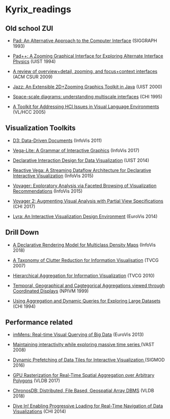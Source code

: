 # Kyrix_readings

## <a name='zui'> Old school ZUI

* [Pad: An Alternative Approach to the Computer Interface](https://mrl.nyu.edu/~perlin/pad-siggraph.pdf) (SIGGRAPH 1993)

* [Pad++: A Zooming Graphical Interface for Exploring Alternate Interface Physics](https://www.cs.umd.edu/hcil/pad++/papers/uist-94-pad/uist-94-pad.pdf) (UIST 1994)

* [A review of overview+detail, zooming, and focus+context interfaces](https://www.cc.gatech.edu/~stasko/7450/Papers/cockburn-surveys08.pdf) (ACM CSUR 2009)

* [Jazz: An Extensible 2D+Zooming Graphics Toolkit in Java](http://www.cs.umd.edu/hcil/trs/99-07/99-07.pdf) (UIST 2000)

* [Space-scale diagrams: understanding multiscale interfaces](http://citeseerx.ist.psu.edu/viewdoc/download?doi=10.1.1.74.6616&rep=rep1&type=pdf) (CHI 1995)

* [A Toolkit for Addressing HCI Issues in Visual Language Environments](https://hal.inria.fr/inria-00107339/document) (VL/HCC 2005)

## <a name='toolkits'> Visualization Toolkits
  
* [D3: Data-Driven Documents](http://vis.stanford.edu/files/2011-D3-InfoVis.pdf) (InfoVis 2011)

* [Vega-Lite: A Grammar of Interactive Graphics](http://idl.cs.washington.edu/files/2017-VegaLite-InfoVis.pdf) (InfoVis 2017)

* [Declarative Interaction Design for Data Visualization](http://idl.cs.washington.edu/files/2014-DeclarativeInteraction-UIST.pdf) (UIST 2014)

* [Reactive Vega: A Streaming Dataflow Architecture for Declarative Interactive Visualization](http://idl.cs.washington.edu/files/2015-ReactiveVega-InfoVis.pdf) (InfoVis 2015)

* [Voyager: Exploratory Analysis via Faceted Browsing of Visualization Recommendations](http://idl.cs.washington.edu/files/2015-Voyager-InfoVis.pdf) (InfoVis 2015)
* [Voyager 2: Augmenting Visual Analysis with Partial View Specifications](http://idl.cs.washington.edu/files/2017-Voyager2-CHI.pdf) (CHI 2017)

* [Lyra: An Interactive Visualization Design Environment](http://idl.cs.washington.edu/files/2014-Lyra-EuroVis.pdf) (EuroVis 2014)

## <a name='perf'> Drill Down

* [A Declarative Rendering Model for Multiclass Density Maps](https://doi.org/10.1109/TVCG.2018.2865141) (InfoVis 2018)

* [A Taxonomy of Clutter Reduction for Information Visualisation](https://ieeexplore.ieee.org/stamp/stamp.jsp?arnumber=4376143) (TVCG 2007)

* [Hierarchical Aggregation for Information Visualization](https://engineering.purdue.edu/~elm/projects/hieragg/hieragg.pdf) (TVCG 2010)

* [Temporal, Geographical and Cagtegorical Aggregations viewed through Coordinated Displays](http://cvs.cs.umd.edu/~ben/papers/Fredrikson1999Temporal.pdf) (NPIVM 1999)

* [Using Aggregation and Dynamic Queries for Exploring Large Datasets](https://www.researchgate.net/profile/Jade_Stewart/publication/221516020_Using_Aggregation_and_Dynamic_Queries_for_Exploring_Large_Data_Sets/links/0046353aeb8a9a8c5f000000/Using-Aggregation-and-Dynamic-Queries-for-Exploring-Large-Data-Sets.pdf) (CHI 1994)

## <a name='perf'> Performance related
  
* [imMens: Real-time Visual Querying of Big Data](https://sfu-db.github.io/cmpt884-fall16/Papers/immens.pdf) (EuroVis 2013)

* [Maintaining interactivity while exploring massive time series
](http://citeseerx.ist.psu.edu/viewdoc/download?doi=10.1.1.477.4362&rep=rep1&type=pdf) (VAST 2008)

* [Dynamic Prefetching of Data Tiles for Interactive Visualization
](http://www.cs.tufts.edu/comp/250VIS/papers/ForeCache-SIGMOD2016.pdf) (SIGMOD 2016)

* [GPU Rasterization for Real-Time Spatial Aggregation over Arbitrary Polygons](http://www.vldb.org/pvldb/vol11/p352-zacharatou.pdf) (VLDB 2017)

* [ChronosDB: Distributed, File Based, Geospatial Array DBMS](http://www.vldb.org/pvldb/vol11/p1247-zalipynis.pdf) (VLDB 2018)

* [Dive In! Enabling Progressive Loading for Real-Time Navigation of Data Visualizations](https://d2f99xq7vri1nk.cloudfront.net/legacy_app_files/pdf/p561-glueck.pdf) (CHI 2014)
